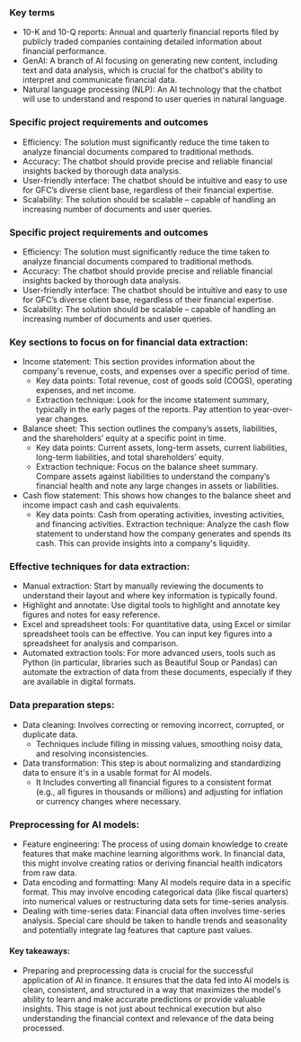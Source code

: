 ### Key terms

- 10-K and 10-Q reports: Annual and quarterly financial reports filed by publicly traded companies containing detailed information about financial performance.
- GenAI: A branch of AI focusing on generating new content, including text and data analysis, which is crucial for the chatbot's ability to interpret and communicate financial data.
- Natural language processing (NLP): An AI technology that the chatbot will use to understand and respond to user queries in natural language.

### Specific project requirements and outcomes

- Efficiency: The solution must significantly reduce the time taken to analyze financial documents compared to traditional methods.
- Accuracy: The chatbot should provide precise and reliable financial insights backed by thorough data analysis.
- User-friendly interface: The chatbot should be intuitive and easy to use for GFC’s diverse client base, regardless of their financial expertise.
- Scalability: The solution should be scalable – capable of handling an increasing number of documents and user queries.

### Specific project requirements and outcomes

- Efficiency: The solution must significantly reduce the time taken to analyze financial documents compared to traditional methods.
- Accuracy: The chatbot should provide precise and reliable financial insights backed by thorough data analysis.
- User-friendly interface: The chatbot should be intuitive and easy to use for GFC’s diverse client base, regardless of their financial expertise.
- Scalability: The solution should be scalable – capable of handling an increasing number of documents and user queries.

### Key sections to focus on for financial data extraction:

- Income statement: This section provides information about the company's revenue, costs, and expenses over a specific period of time.
    - Key data points: Total revenue, cost of goods sold (COGS), operating expenses, and net income.
    - Extraction technique: Look for the income statement summary, typically in the early pages of the reports. Pay attention to year-over-year changes.
- Balance sheet: This section outlines the company’s assets, liabilities, and the shareholders’ equity at a specific point in time.
  - Key data points: Current assets, long-term assets, current liabilities, long-term liabilities, and total shareholders’ equity.
  - Extraction technique: Focus on the balance sheet summary. Compare assets against liabilities to understand the company’s financial health and note any large changes in assets or liabilities.
- Cash flow statement: This shows how changes to the balance sheet and income impact cash and cash equivalents.
  - Key data points: Cash from operating activities, investing activities, and financing activities.
  Extraction technique: Analyze the cash flow statement to understand how the company generates and spends its cash. This can provide insights into a company's liquidity.
 
### Effective techniques for data extraction:

- Manual extraction: Start by manually reviewing the documents to understand their layout and where key information is typically found.
- Highlight and annotate: Use digital tools to highlight and annotate key figures and notes for easy reference.
- Excel and spreadsheet tools: For quantitative data, using Excel or similar spreadsheet tools can be effective. You can input key figures into a spreadsheet for analysis and comparison.
- Automated extraction tools: For more advanced users, tools such as Python (in particular, libraries such as Beautiful Soup or Pandas) can automate the extraction of data from these documents, especially if they are available in digital formats.

### Data preparation steps:

- Data cleaning: Involves correcting or removing incorrect, corrupted, or duplicate data.
    - Techniques include filling in missing values, smoothing noisy data, and resolving inconsistencies.
- Data transformation: This step is about normalizing and standardizing data to ensure it's in a usable format for AI models.
    - It Includes converting all financial figures to a consistent format (e.g., all figures in thousands or millions) and adjusting for inflation or currency changes where necessary.

### Preprocessing for AI models:

- Feature engineering: The process of using domain knowledge to create features that make machine learning algorithms work. In financial data, this might involve creating ratios or deriving financial health indicators from raw data.
- Data encoding and formatting: Many AI models require data in a specific format. This may involve encoding categorical data (like fiscal quarters) into numerical values or restructuring data sets for time-series analysis.
- Dealing with time-series data: Financial data often involves time-series analysis. Special care should be taken to handle trends and seasonality and potentially integrate lag features that capture past values.

#### Key takeaways: 
- Preparing and preprocessing data is crucial for the successful application of AI in finance. It ensures that the data fed into AI models is clean, consistent, and structured in a way that maximizes the model's ability to learn and make accurate predictions or provide valuable insights.
This stage is not just about technical execution but also understanding the financial context and relevance of the data being processed.